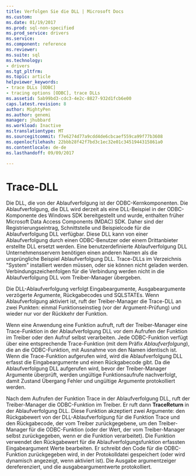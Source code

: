 ```yaml
---
title: Verfolgen Sie die DLL | Microsoft Docs
ms.custom: 
ms.date: 01/19/2017
ms.prod: sql-non-specified
ms.prod_service: drivers
ms.service: 
ms.component: reference
ms.reviewer: 
ms.suite: sql
ms.technology:
- drivers
ms.tgt_pltfrm: 
ms.topic: article
helpviewer_keywords:
- trace DLLs [ODBC]
- tracing options [ODBC], trace DLLs
ms.assetid: 5ab99bd3-cdc3-4e2c-8827-932d1fcb6e00
caps.latest.revision: 8
author: MightyPen
ms.author: genemi
manager: jhubbard
ms.workload: Inactive
ms.translationtype: MT
ms.sourcegitcommit: f7e6274d77a9cdd4de6cbcaef559ca99f77b3608
ms.openlocfilehash: 22bbb28f42f7bd3c1ec32e01c3451944315861a0
ms.contentlocale: de-de
ms.lasthandoff: 09/09/2017

---
```

# <a name="trace-dll"></a>Trace-DLL
Die DLL, die von der Ablaufverfolgung ist der ODBC-Kernkomponenten. Die Ablaufverfolgung, die DLL wird derzeit als eine DLL-Beispiel in der ODBC-Komponente des Windows SDK bereitgestellt und wurde, enthalten früher Microsoft Data Access Components (MDAC) SDK. Daher sind der Registrierungseintrag, Schnittstelle und Beispielcode für die Ablaufverfolgung DLL verfügbar. Diese DLL kann von einer Ablaufverfolgung durch einen ODBC-Benutzer oder einem Drittanbieter erstellte DLL ersetzt werden. Eine benutzerdefinierte Ablaufverfolgung DLL Unternehmensservern benötigen einen anderen Namen als die ursprüngliche Beispiel Ablaufverfolgung DLL. Trace-DLLs im Verzeichnis "System" installiert werden müssen, oder sie können nicht geladen werden. Verbindungszeichenfolgen für die Verbindung werden nicht in die Ablaufverfolgung DLL vom Treiber-Manager übergeben.  
  
 Die DLL-Ablaufverfolgung verfolgt Eingabeargumente, Ausgabeargumente verzögerte Argumente, Rückgabecodes und SQLSTATEs. Wenn Ablaufverfolgung aktiviert ist, ruft der Treiber-Manager die Trace-DLL an zwei Punkten: einmal Funktionseinstieg (vor der Argument-Prüfung) und wieder nur vor der Rückkehr der Funktion.  
  
 Wenn eine Anwendung eine Funktion aufruft, ruft der Treiber-Manager eine Trace-Funktion in der Ablaufverfolgung DLL vor dem Aufrufen der Funktion im Treiber oder den Aufruf selbst verarbeiten. Jede ODBC-Funktion verfügt über eine entsprechende Trace-Funktion (mit dem Präfix *Ablaufverfolgung*), die an die ODBC-Funktion, mit Ausnahme von den Namen identisch ist. Wenn die Trace-Funktion aufgerufen wird, wird die Ablaufverfolgung DLL erfasst die Eingabeargumente und einen Rückgabecode gibt. Da die Ablaufverfolgung DLL aufgerufen wird, bevor der Treiber-Manager Argumente überprüft, werden ungültige Funktionsaufrufe nachverfolgt, damit Zustand Übergang Fehler und ungültige Argumente protokolliert werden.  
  
 Nach dem Aufrufen der Funktion Trace in der Ablaufverfolgung DLL, ruft der Treiber-Manager die ODBC-Funktion im Treiber. Er ruft dann **TraceReturn** in der Ablaufverfolgung DLL. Diese Funktion akzeptiert zwei Argumente: den Rückgabewert von der DLL-Ablaufverfolgung für die Funktion Trace und den Rückgabecode, der vom Treiber zurückgegebene, um den Treiber-Manager für die ODBC-Funktion (oder der Wert, der vom Treiber-Manager selbst zurückgegeben, wenn er die Funktion verarbeitet). Die Funktion verwendet den Rückgabewert für die Ablaufverfolgungsfunktion erfassten Eingabeargument Werte bearbeiten. Er schreibt den Code für die ODBC-Funktion zurückgegeben wird, in der Protokolldatei gespeichert (oder wird dynamisch angezeigt, wenn aktiviert ist). Die Ausgabe argumentzeiger dereferenziert, und die ausgabeargumentwerte protokolliert.

